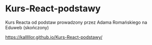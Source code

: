 # Kurs-React-podstawy
Kurs Reacta od podstaw prowadzony przez Adama Romańskiego na Eduweb (skończony)

https://kalllllor.github.io/Kurs-React-podstawy/
